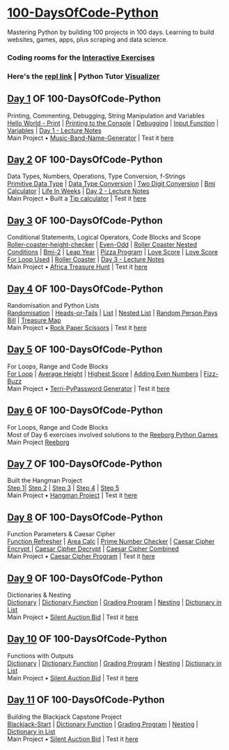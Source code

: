 # [100-DaysOfCode-Python](https://github.com/Teresia-Kirungo/100-DaysOfCode-Python)
Mastering Python by building 100 projects in 100 days. Learning to build websites, games, apps, plus scraping and data science.

### Coding rooms for the [Interactive Exercises](https://app.codingrooms.com/management/courses/6387/classes/8480/assignments) <br>

### Here's the [repl link](https://replit.com/repls/folder/100%20Days%20Of%20Code%20Python) | Python Tutor [Visualizer](https://pythontutor.com/visualize.html#mode=edit) <br>

## [Day 1](https://github.com/Teresia-Kirungo/100-DaysOfCode-Python/tree/main/Day%201) OF 100-DaysOfCode-Python
Printing, Commenting, Debugging, String Manipulation and Variables <br>
[Hello World - Print](https://github.com/Teresia-Kirungo/100-DaysOfCode-Python/blob/main/Day%201/1-printing-hello-world.py) | [Printing to the Console](https://github.com/Teresia-Kirungo/100-DaysOfCode-Python/blob/main/Day%201/2-printing-to-console.py) | [Debugging](https://github.com/Teresia-Kirungo/100-DaysOfCode-Python/blob/main/Day%201/3-debugging-and-concatenation.py) | [Input Function](https://github.com/Teresia-Kirungo/100-DaysOfCode-Python/blob/main/Day%201/4-inputs-function.py) | [Variables](https://github.com/Teresia-Kirungo/100-DaysOfCode-Python/blob/main/Day%201/5-variables.py) | [Day 1 - Lecture Notes](https://github.com/Teresia-Kirungo/100-DaysOfCode-Python/blob/main/Day%202/lecture-notes-day-1.txt)<br>
Main Project • [Music-Band-Name-Generator](https://github.com/Teresia-Kirungo/100-DaysOfCode-Python/blob/main/Day%201/Day-1-Project-Music-Band-Name-Generator.py) | Test it [here](https://replit.com/@terrykirungo/Day-1-Project-Music-Band-Name-Generator#main.py)

## [Day 2](https://github.com/Teresia-Kirungo/100-DaysOfCode-Python/tree/main/Day%202) OF 100-DaysOfCode-Python
Data Types, Numbers, Operations, Type Conversion, f-Strings </br>
[Primitive Data Type](https://github.com/Teresia-Kirungo/100-DaysOfCode-Python/blob/main/Day%202/1-primitive-data-types.py) | [Data Type Conversion](https://github.com/Teresia-Kirungo/100-DaysOfCode-Python/blob/main/Day%202/2-data-type-conversion.py) | [Two Digit Conversion](https://github.com/Teresia-Kirungo/100-DaysOfCode-Python/blob/main/Day%202/3-two-digit-conversion.py) | [Bmi Calculator](https://github.com/Teresia-Kirungo/100-DaysOfCode-Python/blob/main/Day%202/4-bmi-calculator.py) | [Life In Weeks](https://github.com/Teresia-Kirungo/100-DaysOfCode-Python/blob/main/Day%202/5-life-in-weeks.py) | [Day 2 - Lecture Notes](https://github.com/Teresia-Kirungo/100-DaysOfCode-Python/blob/main/Day%202/lecture-notes-day-2.txt) <br>
Main Project • Built a [Tip calculator](https://github.com/Teresia-Kirungo/100-DaysOfCode-Python/blob/main/Day%202/Day-2-Project-Tip-Calculator.py) | Test it [here](https://repl.it/@terrykirungo/tip-calculator)

## [Day 3](https://github.com/Teresia-Kirungo/100-DaysOfCode-Python/tree/main/Day%203) OF 100-DaysOfCode-Python
Conditional Statements, Logical Operators, Code Blocks and Scope <br/>
[Roller-coaster-height-checker](https://github.com/Teresia-Kirungo/100-DaysOfCode-Python/blob/main/Day%203/1-roller-coaster-height-checker.py) | [Even-Odd](https://github.com/Teresia-Kirungo/100-DaysOfCode-Python/blob/main/Day%203/2-odd-or-even.py) | [Roller Coaster Nested Conditions](https://github.com/Teresia-Kirungo/100-DaysOfCode-Python/blob/main/Day%203/3-roller-coaster-nested-conditions.py) | [Bmi-2](https://github.com/Teresia-Kirungo/100-DaysOfCode-Python/blob/main/Day%203/4-bmi-2.py) | [Leap Year](https://github.com/Teresia-Kirungo/100-DaysOfCode-Python/blob/main/Day%203/5-leap-year.py) | [Pizza Program](https://github.com/Teresia-Kirungo/100-DaysOfCode-Python/blob/main/Day%203/6-pizza-program.py) | [Love Score](https://github.com/Teresia-Kirungo/100-DaysOfCode-Python/blob/main/Day%203/7-love-score.py) | [Love Score For Loop Used](https://github.com/Teresia-Kirungo/100-DaysOfCode-Python/blob/main/Day%203/8-love-score-for-loop-used.py) | [Roller Coaster](https://github.com/Teresia-Kirungo/100-DaysOfCode-Python/blob/main/Day%203/9-roller-coaster.py) | [Day 3 - Lecture Notes](https://github.com/Teresia-Kirungo/100-DaysOfCode-Python/blob/main/Day%203/lecture-notes-day-3.txt) <br>
Main Project • [Africa Treasure Hunt](https://github.com/Teresia-Kirungo/100-DaysOfCode-Python/blob/main/Day%203/Day-3-Project-Africa-treasure-island-start.py) | Test it [here
](https://repl.it/@terrykirungo/Africa-treasure-island-start)

## [Day 4](https://github.com/Teresia-Kirungo/100-DaysOfCode-Python/tree/main/Day%204) OF 100-DaysOfCode-Python
Randomisation and Python Lists </br>
[Randomisation](https://github.com/Teresia-Kirungo/100-DaysOfCode-Python/blob/main/Day%204/day-4-1-randomisation.py) | [Heads-or-Tails](https://github.com/Teresia-Kirungo/100-DaysOfCode-Python/blob/main/Day%204/day-4-2-heads-or-tails.py) | [List](https://github.com/Teresia-Kirungo/100-DaysOfCode-Python/blob/main/Day%204/day-4-3-list.py) | [Nested List](https://github.com/Teresia-Kirungo/100-DaysOfCode-Python/blob/main/Day%204/day-4-4-nested-list.py) | [Random Person Pays Bill](https://github.com/Teresia-Kirungo/100-DaysOfCode-Python/blob/main/Day%204/day-4-5-random-person-pays-bill.py) | [Treasure Map](https://github.com/Teresia-Kirungo/100-DaysOfCode-Python/blob/main/Day%204/day-4-6-treasure-map.py) <br>
Main Project • [Rock Paper Scissors](https://github.com/Teresia-Kirungo/100-DaysOfCode-Python/blob/main/Day%204/Day-4-Project-Rock-Paper-Scissors.py) | Test it [here](https://repl.it/@terrykirungo/Day-4-Project-Rock-Paper-Scissors)

## [Day 5](https://github.com/Teresia-Kirungo/100-DaysOfCode-Python/tree/main/Day%205) OF 100-DaysOfCode-Python
For Loops, Range and Code Blocks <br>
[For Loop](https://github.com/Teresia-Kirungo/100-DaysOfCode-Python/blob/main/Day%205/day-5-0-for-loop.py) | [Average Height](https://github.com/Teresia-Kirungo/100-DaysOfCode-Python/blob/main/Day%205/day-5-1-average-height.py) | [Highest Score](https://github.com/Teresia-Kirungo/100-DaysOfCode-Python/blob/main/Day%205/day-5-2-highest-score.py) | [Adding Even Numbers](https://github.com/Teresia-Kirungo/100-DaysOfCode-Python/blob/main/Day%205/day-5-3-adding-even-numbers.py) | [Fizz-Buzz](https://github.com/Teresia-Kirungo/100-DaysOfCode-Python/blob/main/Day%205/day-5-4-fizz-buzz.py) <br>
Main Project • [Terri-PyPassword Generator](https://github.com/Teresia-Kirungo/100-DaysOfCode-Python/blob/main/Day%205/Day-5-Project-Password-Generator.py) | Test it [here](https://replit.com/@terrykirungo/Day-5-Project-Password-generator)

## [Day 6](https://github.com/Teresia-Kirungo/100-DaysOfCode-Python/tree/main/Day%206) OF 100-DaysOfCode-Python
For Loops, Range and Code Blocks <br>
Most of Day 6 exercises involved solutions to the [Reeborg Python Games]()
<br> Main Project [Reeborg](http://reeborg.ca/reeborg.html?lang=en&mode=python&menu=worlds%2Fmenus%2Freeborg_intro_en.json&name=Maze&url=worlds%2Ftutorial_en%2Fmaze1.json)

## [Day 7](https://github.com/Teresia-Kirungo/100-DaysOfCode-Python/tree/main/Day%207) OF 100-DaysOfCode-Python
Built the Hangman Project <br>
[Step 1](https://github.com/Teresia-Kirungo/100-DaysOfCode-Python/blob/main/Day%207/day-7-hangman-1.py)| [Step 2](https://github.com/Teresia-Kirungo/100-DaysOfCode-Python/blob/main/Day%207/day-7-hangman-2.py) | [Step 3](https://github.com/Teresia-Kirungo/100-DaysOfCode-Python/blob/main/Day%207/day-7-hangman-3.py) | [Step 4](https://github.com/Teresia-Kirungo/100-DaysOfCode-Python/blob/main/Day%207/day-7-hangman-4.py) | [Step 5](https://github.com/Teresia-Kirungo/100-DaysOfCode-Python/blob/main/Day%207/day-7-hangman-5.py) <br>
Main Project • [Hangman Project](https://github.com/Teresia-Kirungo/100-DaysOfCode-Python/blob/main/Day%207/Hangman-Project.py) | Test it [here](https://replit.com/@terrykirungo/Day-7-Hangman-Project)

## [Day 8](https://github.com/Teresia-Kirungo/100-DaysOfCode-Python/tree/main/Day%208) OF 100-DaysOfCode-Python
Function Parameters & Caesar Cipher <br>
[Function Refresher](https://github.com/Teresia-Kirungo/100-DaysOfCode-Python/blob/main/Day%208/day-8-1-function-refresher.py) | [Area Calc](https://github.com/Teresia-Kirungo/100-DaysOfCode-Python/blob/main/Day%208/day-8-2-area-calc.py) | [Prime Number Checker](https://github.com/Teresia-Kirungo/100-DaysOfCode-Python/blob/main/Day%208/day-8-3-prime-number-checker.py) | [Caesar Cipher Encrypt
](https://github.com/Teresia-Kirungo/100-DaysOfCode-Python/blob/main/Day%208/day-8-4-caesar-cipher-1-encrypt.py) | [Caesar Cipher Decrypt](https://github.com/Teresia-Kirungo/100-DaysOfCode-Python/blob/main/Day%208/day-8-5-caesar-cipher-2-decrypt.py) | [Caesar Cipher Combined](https://github.com/Teresia-Kirungo/100-DaysOfCode-Python/blob/main/Day%208/day-8-6-caesar-cipher-3-combined.py) <br>
Main Project • [Caesar Cipher Program](https://github.com/Teresia-Kirungo/100-DaysOfCode-Python/blob/main/Day%208/Day-8-Project-Caesar-Cipher.py) | Test it [here](https://replit.com/@terrykirungo/Day-8-Project-Caesar-Cipher#main.py)

## [Day 9](https://github.com/Teresia-Kirungo/100-DaysOfCode-Python/tree/main/Day%209) OF 100-DaysOfCode-Python
Dictionaries & Nesting<br> [Dictionary](https://github.com/Teresia-Kirungo/100-DaysOfCode-Python/blob/main/Day%209/day-9-1-dictionary.py) | [Dictionary Function](https://github.com/Teresia-Kirungo/100-DaysOfCode-Python/blob/main/Day%209/day-9-2-dictionary-function.py) | [Grading Program](https://github.com/Teresia-Kirungo/100-DaysOfCode-Python/blob/main/Day%209/day-9-3-grading-program.py) | [Nesting](https://github.com/Teresia-Kirungo/100-DaysOfCode-Python/blob/main/Day%209/day-9-4-nesting.py) | [Dictionary in List](https://github.com/Teresia-Kirungo/100-DaysOfCode-Python/blob/main/Day%209/day-9-5-dictionary-in-list.py) <br>
Main Project • [Silent Auction Bid](https://github.com/Teresia-Kirungo/100-DaysOfCode-Python/blob/main/Day%209/Day-9-Project-Silent-Auction-Bid.py) | Test it [here](https://replit.com/@terrykirungo/Day-9-Project-Silent-Auction-Bid#main.py)

## [Day 10](https://github.com/Teresia-Kirungo/100-DaysOfCode-Python/tree/main/Day%2010) OF 100-DaysOfCode-Python
Functions with Outputs <br> [Dictionary](https://github.com/Teresia-Kirungo/100-DaysOfCode-Python/blob/main/Day%209/day-9-1-dictionary.py) | [Dictionary Function](https://github.com/Teresia-Kirungo/100-DaysOfCode-Python/blob/main/Day%209/day-9-2-dictionary-function.py) | [Grading Program](https://github.com/Teresia-Kirungo/100-DaysOfCode-Python/blob/main/Day%209/day-9-3-grading-program.py) | [Nesting](https://github.com/Teresia-Kirungo/100-DaysOfCode-Python/blob/main/Day%209/day-9-4-nesting.py) | [Dictionary in List](https://github.com/Teresia-Kirungo/100-DaysOfCode-Python/blob/main/Day%209/day-9-5-dictionary-in-list.py) <br>
Main Project • [Silent Auction Bid](https://github.com/Teresia-Kirungo/100-DaysOfCode-Python/blob/main/Day%209/Day-9-Project-Silent-Auction-Bid.py) | Test it [here](https://replit.com/@terrykirungo/Day-9-Project-Silent-Auction-Bid#main.py)

## [Day 11](https://github.com/Teresia-Kirungo/100-DaysOfCode-Python/tree/main/Day%2011) OF 100-DaysOfCode-Python
Building the Blackjack Capstone Project <br> [Blackjack-Start]() | [Dictionary Function]() | [Grading Program]() | [Nesting]() | [Dictionary in List]() <br>
Main Project • [Silent Auction Bid](https://github.com/Teresia-Kirungo/100-DaysOfCode-Python/blob/main/Day%209/Day-9-Project-Silent-Auction-Bid.py) | Test it [here](https://replit.com/@terrykirungo/Day-9-Project-Silent-Auction-Bid#main.py)
